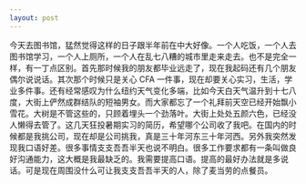 ```yaml
---
layout: post
---
```


今天去图书馆，猛然觉得这样的日子跟半年前在中大好像。一个人吃饭，一个人去图书馆学习，一个人上厕所，一个人在乱七八糟的城市里走来走去。也不是完全一样，有一丁点区别。首先那时候我的朋友都毕业远走了，现在我起码还有几个朋友偶尔说说话。其次那个时候只是关心 CFA 一件事，现在却要关心实习，生活，学业多件事。还有经常感叹为什么纽约天气变化多端，比如今天白天气温升到十七八度，大街上俨然成群结队的短袖男女。而大家都忘了一个礼拜前天空已经开始飘小雪花。大树是不管这些的，只顾着埋头一个劲落叶。大街上处处五颜六色，已经没人懒得去管了。这几天狂投暑期实习的简历，希望哪个公司收了我吧。在国内的时候都是我挑公司，现在却是公司挑我，真是三十年河东三十年河西。另外我突然发现我口语好差。很多事情支支吾吾半天也说不明白。很多工作要求都有一条叫做良好沟通能力，这大概是我最缺乏的。我需要提高口语。提高的最好办法就是多说话。可是现在周围没什么可让我支支吾吾半天的人，除了麦当劳的点餐员。
